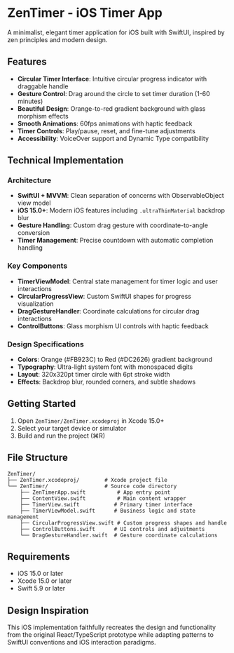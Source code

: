 # ZenTimer - iOS Timer App

A minimalist, elegant timer application for iOS built with SwiftUI, inspired by zen principles and modern design.

## Features

- **Circular Timer Interface**: Intuitive circular progress indicator with draggable handle
- **Gesture Control**: Drag around the circle to set timer duration (1-60 minutes)
- **Beautiful Design**: Orange-to-red gradient background with glass morphism effects
- **Smooth Animations**: 60fps animations with haptic feedback
- **Timer Controls**: Play/pause, reset, and fine-tune adjustments
- **Accessibility**: VoiceOver support and Dynamic Type compatibility

## Technical Implementation

### Architecture
- **SwiftUI + MVVM**: Clean separation of concerns with ObservableObject view model
- **iOS 15.0+**: Modern iOS features including `.ultraThinMaterial` backdrop blur
- **Gesture Handling**: Custom drag gesture with coordinate-to-angle conversion
- **Timer Management**: Precise countdown with automatic completion handling

### Key Components

- **TimerViewModel**: Central state management for timer logic and user interactions
- **CircularProgressView**: Custom SwiftUI shapes for progress visualization
- **DragGestureHandler**: Coordinate calculations for circular drag interactions
- **ControlButtons**: Glass morphism UI controls with haptic feedback

### Design Specifications

- **Colors**: Orange (#FB923C) to Red (#DC2626) gradient background
- **Typography**: Ultra-light system font with monospaced digits
- **Layout**: 320x320pt timer circle with 6pt stroke width
- **Effects**: Backdrop blur, rounded corners, and subtle shadows

## Getting Started

1. Open `ZenTimer/ZenTimer.xcodeproj` in Xcode 15.0+
2. Select your target device or simulator
3. Build and run the project (⌘R)

## File Structure

```
ZenTimer/
├── ZenTimer.xcodeproj/        # Xcode project file
└── ZenTimer/                  # Source code directory
    ├── ZenTimerApp.swift          # App entry point
    ├── ContentView.swift          # Main content wrapper
    ├── TimerView.swift           # Primary timer interface
    ├── TimerViewModel.swift      # Business logic and state management
    ├── CircularProgressView.swift # Custom progress shapes and handle
    ├── ControlButtons.swift      # UI controls and adjustments
    └── DragGestureHandler.swift  # Gesture coordinate calculations
```

## Requirements

- iOS 15.0 or later
- Xcode 15.0 or later
- Swift 5.9 or later

## Design Inspiration

This iOS implementation faithfully recreates the design and functionality from the original React/TypeScript prototype while adapting patterns to SwiftUI conventions and iOS interaction paradigms.